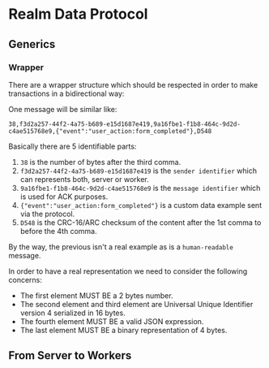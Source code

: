 # Realm Data Protocol

## Generics

### Wrapper

There are a wrapper structure which should be respected in order to make transactions in a bidirectional way:

One message will be similar like:

```
38,f3d2a257-44f2-4a75-b689-e15d1687e419,9a16fbe1-f1b8-464c-9d2d-c4ae515768e9,{"event":"user_action:form_completed"},D548
```

Basically there are 5 identifiable parts:

1. `38` is the number of bytes after the third comma.
2. `f3d2a257-44f2-4a75-b689-e15d1687e419` is the `sender identifier` which can represents both, server or worker.
3. `9a16fbe1-f1b8-464c-9d2d-c4ae515768e9` is the `message identifier` which is used for ACK purposes.
4. `{"event":"user_action:form_completed"}` is a custom data example sent via the protocol.
5. `D548` is the CRC-16/ARC checksum of the content after the 1st comma to before the 4th comma.

By the way, the previous isn't a real example as is a `human-readable` message. 

In order to have a real representation we need to consider the following concerns:

- The first element MUST BE a 2 bytes number.
- The second element and third element are Universal Unique Identifier version 4 serialized in 16 bytes.
- The fourth element MUST BE a valid JSON expression.
- The last element MUST BE a binary representation of 4 bytes.

## From Server to Workers

### 
